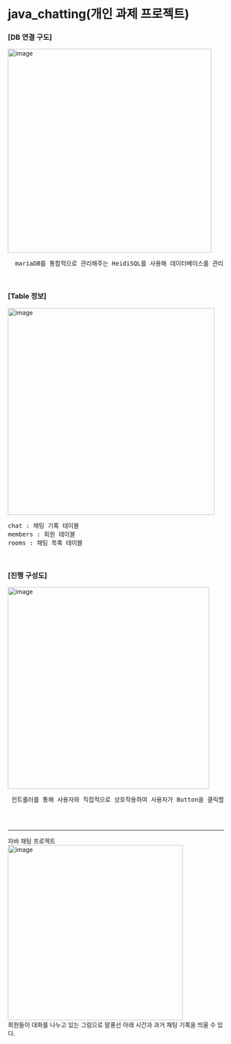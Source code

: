 # java_chatting(개인 과제 프로젝트)
<h3>[DB 연결 구도]</h3>
<img width="475" alt="image" src="https://github.com/Lim-min-Ah/java_chatting/assets/87717513/6d6745d8-feee-41e5-a3c8-d98e4a71a966">
<br>
<pre>
  mariaDB를 통합적으로 관리해주는 HeidiSQL를 사용해 데이터베이스를 관리한다.
</pre>
<br>

<h3>[Table 정보]</h3>
<img width="482" alt="image" src="https://github.com/Lim-min-Ah/java_chatting/assets/87717513/69e5c095-82e3-4367-a8d3-2393dae7a186">
<br>
<pre>
chat : 채팅 기록 테이블
members : 회원 테이블
rooms : 채팅 목록 테이블
</pre>
<br>

<h3>[진행 구성도]</h3>
<img width="470" alt="image" src="https://github.com/Lim-min-Ah/java_chatting/assets/87717513/592c57c7-5f1f-4f57-a4b0-62989ddb7aed">
<pre>
 컨트롤러를 통해 사용자와 직접적으로 상호작용하여 사용자가 Button을 클릭할 시에 서비스를 통해 구현한 기능을 컨트롤러에 할당하여 이에 맞는 이벤트를 컨트롤러에서 수행할 수 있도록 한다.
</pre>
<br><br>
<hr>
자바 채팅 프로젝트 
<br>
<img width="408" alt="image" src="https://github.com/Lim-min-Ah/java_chatting/assets/87717513/1605800e-bd96-4a96-9ad6-d624dfba925a">
<br>
회원들이 대화를 나누고 있는 그림으로 말풍선 아래 시간과 과거 채팅 기록을 띄울 수 있다.

